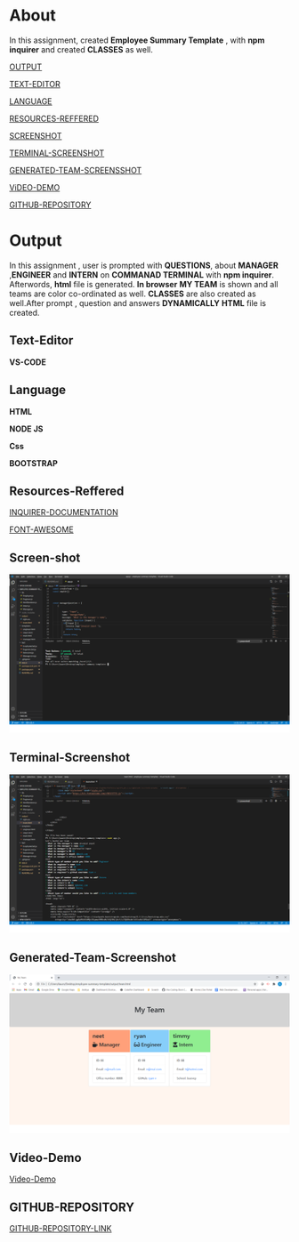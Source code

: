 # About
In this assignment, created **Employee Summary Template** ,
with **npm inquirer** and created **CLASSES**
as well.

[OUTPUT](#Output)

[TEXT-EDITOR](#Text-Editor)

[LANGUAGE](#Language)

[RESOURCES-REFFERED](#Resources-Reffered)

[SCREENSHOT](#Screen-shot)

[TERMINAL-SCREENSHOT](#Terminal-Screenshot)

[GENERATED-TEAM-SCREENSSHOT](#Generated-Team-Screenshot)

[ViDEO-DEMO](#Video-Demo)


[GITHUB-REPOSITORY](#GITHUB-REPOSITORY)



# Output

In this assignment , user is prompted with **QUESTIONS**,
about **MANAGER** ,**ENGINEER** and **INTERN** on 
**COMMANAD TERMINAL** with **npm inquirer**. Afterwords,
**html** file is generated. **In browser** **MY TEAM** 
is shown  and all teams are color co-ordinated as well.
**CLASSES** are also created as well.After prompt , question 
and answers    **DYNAMICALLY** **HTML**  file is created.


## Text-Editor

**VS-CODE**

##  Language

**HTML**

**NODE JS**

**Css**

**BOOTSTRAP**

## **Resources-Reffered**

[INQUIRER-DOCUMENTATION](https://www.npmjs.com/package/inquirer)

[FONT-AWESOME](https://fontawesome.com/icons?d=gallery)

## **Screen-shot**

 ![Screen-shot-one](images/test.png)

 ## **Terminal-Screenshot**

![Screen-shot-two](images/2.png)

 ## **Generated-Team-Screenshot**

 ![Screen-shot-three](images/3.png)

 ## Video-Demo
 [Video-Demo](https://drive.google.com/file/d/105d7glpNO_xEboJInYHvj4lnoVn_xpo-/view?usp=sharing)
 <!--https://drive.google.com/file/d/105d7glpNO_xEboJInYHvj4lnoVn_xpo-/view--another link-->

 ## **GITHUB-REPOSITORY**
 [GITHUB-REPOSITORY-LINK](https://github.com/nehreetkaur/employee-summary-template)